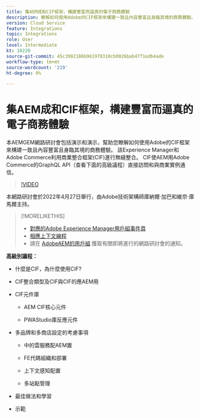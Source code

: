 ```yaml
---
title: 集AEM成和CIF框架，構建豐富而逼真的電子商務體驗
description: 瞭解如何使用Adobe的CIF框架來構建一致且內容豐富且身臨其境的商務體驗。
version: Cloud Service
feature: Integrations
topic: Integrations
role: User
level: Intermediate
kt: 10220
source-git-commit: 45c3992186b961978310cb0026bab47f1edb4ade
workflow-type: tm+mt
source-wordcount: '219'
ht-degree: 0%

---
```



# 集AEM成和CIF框架，構建豐富而逼真的電子商務體驗

本AEMGEM網路研討會包括演示和演示，幫助您瞭解如何使用Adobe的CIF框架來構建一致且內容豐富且身臨其境的商務體驗。 該Experience Manager和Adobe Commerce利用商業整合框架(CIF)進行無縫整合。 CIF使AEM用Adobe Commerce的GraphQL API（查看下面的高級議程）直接訪問和與商業實例通信。

>[!VIDEO](https://video.tv.adobe.com/v/342565/?quality=12&learn=on)

本網路研討會於2022年4月27日舉行，由Adobe技術架構師庫納爾·加巴和維奈·庫馬爾主持。

>[!MORELIKETHIS]
>
>* [對應的Adobe Experience Manager用戶組事件頁](https://adobe.ly/3O0uXl5/)
>* [相應上下文線程](https://adobe.ly/3jorz5r)
>* 請在 [AdobeAEM的用戶組](https://aem-augs.adobe.com/) 獲取有關即將進行的網路研討會的通知。


**高級別議程：**

* 什麼是CIF，為什麼使用CIF?

* CIF整合類型及CIF與CIF的應AEM用

* CIF元件庫

   * AEM CIF核心元件

   * PWAStudio庫反應元件

* 多品牌和多商店設定的考慮事項

   * 中的雲服務配AEM置

   * FE代碼組織和部署

   * 上下文感知配置

   * 多站點管理

* 最佳做法和學習

* 示範
